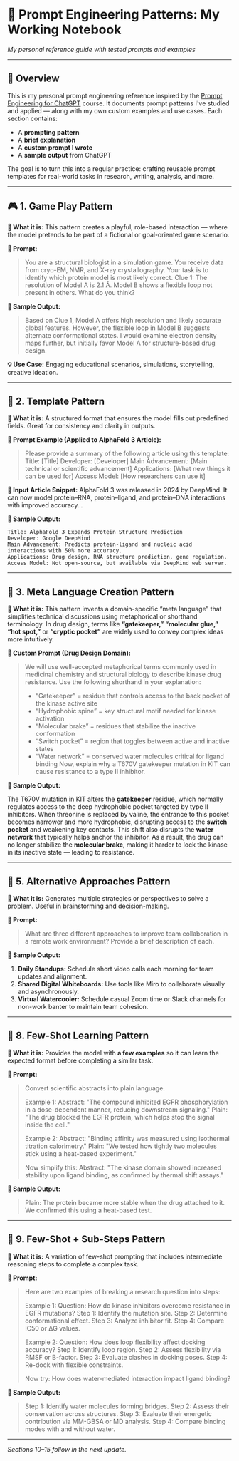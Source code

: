 # 🔧 Prompt Engineering Patterns: My Working Notebook

*My personal reference guide with tested prompts and examples*

---

## 🧠 Overview

This is my personal prompt engineering reference inspired by the [Prompt Engineering for ChatGPT](https://www.coursera.org/learn/prompt-engineering) course. It documents prompt patterns I've studied and applied — along with my own custom examples and use cases. Each section contains:

* A **prompting pattern**
* A **brief explanation**
* A **custom prompt I wrote**
* A **sample output** from ChatGPT

The goal is to turn this into a regular practice: crafting reusable prompt templates for real-world tasks in research, writing, analysis, and more.

---

## 🎮 1. Game Play Pattern

**🔹 What it is:**
This pattern creates a playful, role-based interaction — where the model pretends to be part of a fictional or goal-oriented game scenario.

**📝 Prompt:**

> You are a structural biologist in a simulation game. You receive data from cryo-EM, NMR, and X-ray crystallography. Your task is to identify which protein model is most likely correct. Clue 1: The resolution of Model A is 2.1 Å. Model B shows a flexible loop not present in others. What do you think?

**💬 Sample Output:**

> Based on Clue 1, Model A offers high resolution and likely accurate global features. However, the flexible loop in Model B suggests alternate conformational states. I would examine electron density maps further, but initially favor Model A for structure-based drug design.

**💡 Use Case:** Engaging educational scenarios, simulations, storytelling, creative ideation.

---

## 🧾 2. Template Pattern

**🔹 What it is:**
A structured format that ensures the model fills out predefined fields. Great for consistency and clarity in outputs.

**📝 Prompt Example (Applied to AlphaFold 3 Article):**

> Please provide a summary of the following article using this template:
> Title: \[Title]
> Developer: \[Developer]
> Main Advancement: \[Main technical or scientific advancement]
> Applications: \[What new things it can be used for]
> Access Model: \[How researchers can use it]

**🧪 Input Article Snippet:**
AlphaFold 3 was released in 2024 by DeepMind. It can now model protein–RNA, protein–ligand, and protein–DNA interactions with improved accuracy…

**💬 Sample Output:**

```
Title: AlphaFold 3 Expands Protein Structure Prediction
Developer: Google DeepMind
Main Advancement: Predicts protein-ligand and nucleic acid interactions with 50% more accuracy.
Applications: Drug design, RNA structure prediction, gene regulation.
Access Model: Not open-source, but available via DeepMind web server.
```

---

## 🧠 3. Meta Language Creation Pattern

**🔹 What it is:**
This pattern invents a domain-specific “meta language” that simplifies technical discussions using metaphorical or shorthand terminology. In drug design, terms like **“gatekeeper,” “molecular glue,” “hot spot,”** or **“cryptic pocket”** are widely used to convey complex ideas more intuitively.

**📝 Custom Prompt (Drug Design Domain):**

> We will use well-accepted metaphorical terms commonly used in medicinal chemistry and structural biology to describe kinase drug resistance. Use the following shorthand in your explanation:
>
> * “Gatekeeper” = residue that controls access to the back pocket of the kinase active site
> * “Hydrophobic spine” = key structural motif needed for kinase activation
> * “Molecular brake” = residues that stabilize the inactive conformation
> * “Switch pocket” = region that toggles between active and inactive states
> * “Water network” = conserved water molecules critical for ligand binding
>   Now, explain why a T670V gatekeeper mutation in KIT can cause resistance to a type II inhibitor.

**💬 Sample Output:**

The T670V mutation in KIT alters the **gatekeeper** residue, which normally regulates access to the deep hydrophobic pocket targeted by type II inhibitors. When threonine is replaced by valine, the entrance to this pocket becomes narrower and more hydrophobic, disrupting access to the **switch pocket** and weakening key contacts. This shift also disrupts the **water network** that typically helps anchor the inhibitor. As a result, the drug can no longer stabilize the **molecular brake**, making it harder to lock the kinase in its inactive state — leading to resistance.

---

## 🔀 5. Alternative Approaches Pattern

**🔹 What it is:**
Generates multiple strategies or perspectives to solve a problem. Useful in brainstorming and decision-making.

**📝 Prompt:**

> What are three different approaches to improve team collaboration in a remote work environment? Provide a brief description of each.

**💬 Sample Output:**

1. **Daily Standups:** Schedule short video calls each morning for team updates and alignment.
2. **Shared Digital Whiteboards:** Use tools like Miro to collaborate visually and asynchronously.
3. **Virtual Watercooler:** Schedule casual Zoom time or Slack channels for non-work banter to maintain team cohesion.

---

## 🔁 8. Few-Shot Learning Pattern

**🔹 What it is:**
Provides the model with **a few examples** so it can learn the expected format before completing a similar task.

**📝 Prompt:**

> Convert scientific abstracts into plain language.
>
> Example 1:
> Abstract: "The compound inhibited EGFR phosphorylation in a dose-dependent manner, reducing downstream signaling."
> Plain: "The drug blocked the EGFR protein, which helps stop the signal inside the cell."
>
> Example 2:
> Abstract: "Binding affinity was measured using isothermal titration calorimetry."
> Plain: "We tested how tightly two molecules stick using a heat-based experiment."
>
> Now simplify this:
> Abstract: "The kinase domain showed increased stability upon ligand binding, as confirmed by thermal shift assays."

**💬 Sample Output:**

> Plain: The protein became more stable when the drug attached to it. We confirmed this using a heat-based test.

---

## 🧩 9. Few-Shot + Sub-Steps Pattern

**🔹 What it is:**
A variation of few-shot prompting that includes intermediate reasoning steps to complete a complex task.

**📝 Prompt:**

> Here are two examples of breaking a research question into steps:
>
> Example 1:
> Question: How do kinase inhibitors overcome resistance in EGFR mutations?
> Step 1: Identify the mutation site.
> Step 2: Determine conformational effect.
> Step 3: Analyze inhibitor fit.
> Step 4: Compare IC50 or ΔG values.
>
> Example 2:
> Question: How does loop flexibility affect docking accuracy?
> Step 1: Identify loop region.
> Step 2: Assess flexibility via RMSF or B-factor.
> Step 3: Evaluate clashes in docking poses.
> Step 4: Re-dock with flexible constraints.
>
> Now try: How does water-mediated interaction impact ligand binding?

**💬 Sample Output:**

> Step 1: Identify water molecules forming bridges.
> Step 2: Assess their conservation across structures.
> Step 3: Evaluate their energetic contribution via MM-GBSA or MD analysis.
> Step 4: Compare binding modes with and without water.

---

*Sections 10–15 follow in the next update.*
